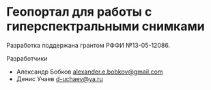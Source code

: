 Геопортал для работы с гиперспектральными снимками
==================================================

Разработка поддержана грантом РФФИ №13-05-12086.

Разработчики
- Александр Бобков <alexander.e.bobkov@gmail.com>
- Денис Учаев <d-uchaev@ya.ru>